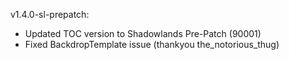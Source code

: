 v1.4.0-sl-prepatch:
- Updated TOC version to Shadowlands Pre-Patch (90001)
- Fixed BackdropTemplate issue (thankyou the_notorious_thug)

